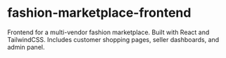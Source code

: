 # fashion-marketplace-frontend
Frontend for a multi-vendor fashion marketplace. Built with React and TailwindCSS. Includes customer shopping pages, seller dashboards, and admin panel.

